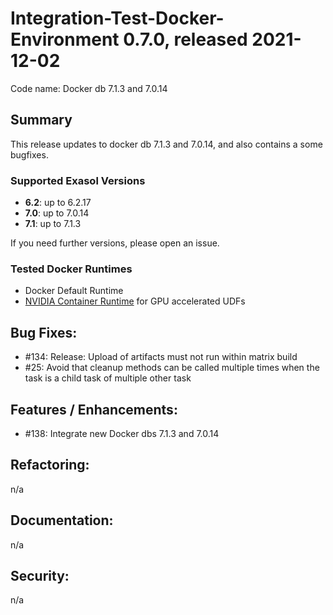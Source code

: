 # Integration-Test-Docker-Environment 0.7.0, released 2021-12-02

Code name: Docker db 7.1.3 and 7.0.14

## Summary

This release updates to docker db 7.1.3 and 7.0.14, and also contains a some bugfixes.

### Supported Exasol Versions

* **6.2**: up to 6.2.17
* **7.0**: up to 7.0.14
* **7.1**: up to 7.1.3

If you need further versions, please open an issue.

### Tested Docker Runtimes

- Docker Default Runtime
- [NVIDIA Container Runtime](https://github.com/NVIDIA/nvidia-container-runtime) for GPU accelerated UDFs

## Bug Fixes:

 - #134: Release: Upload of artifacts must not run within matrix build
 - #25: Avoid that cleanup methods can be called multiple times when the task is a child task of multiple other task

## Features / Enhancements:

 - #138: Integrate new Docker dbs 7.1.3 and 7.0.14

## Refactoring:

n/a

## Documentation:

n/a

## Security:

n/a